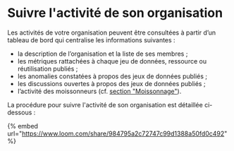# Suivre l'activité de son organisation

Les activités de votre organisation peuvent être consultées à partir d’un tableau de bord qui centralise les informations suivantes :

* la description de l’organisation et la liste de ses membres ;
* les métriques rattachées à chaque jeu de données, ressource ou réutilisation publiés ;
* les anomalies constatées à propos des jeux de données publiés ;
* les discussions ouvertes à propos des jeux de données publiés ;
* l’activité des moissonneurs (cf. [section "Moissonnage"](../moissonnage.md)).

La procédure pour suivre l'activité de son organisation est détaillée ci-dessous :&#x20;

{% embed url="https://www.loom.com/share/984795a2c72747c99d1388a50fd0c492" %}
